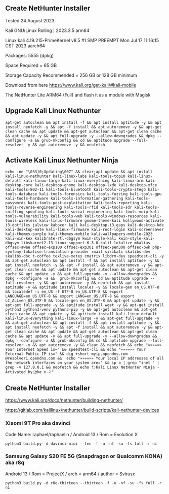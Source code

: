 ## Create NetHunter Installer

Tested 24 August 2023

Kali GNU/Linux Rolling | 2023.3.5 arm64

Linux kali 4.19.215-PrimeKernel v8.5 #1 SMP PREEMPT Mon Jul 17 11:16:15 CST 2023 aarch64

Packages: 5555 (dpkg)

Space Required = 65 GB

Storage Capacity Recommended = 256 GB or 128 GB minimum


Download from here https://www.kali.org/get-kali/#kali-mobile

The NetHunter Lite ARM64 (Full) and flash it as a module with Magisk


## Upgrade Kali Linux Nethunter

```
apt-get autoclean && apt install -f && apt install aptitude -y && apt install neofetch -y && apt -f install && apt autoremove -y && apt-get clean cache && apt update && apt-get autoclean && apt-get clean cache && apt update -y && apt full-upgrade -y --allow-downgrades && dpkg --configure -a && grub-mkconfig && cd && aptitude upgrade --full-resolver -y && apt autoremove -y && neofetch
```

## Activate Kali Linux Nethunter Ninja


```ShellSession
echo -ne "\033]0;Updating\007" && clear;apt update && apt install kali-linux-nethunter kali-linux-labs kali-tools-top10 kali-linux-default kali-linux-large kali-linux-everything kali-linux-arm kali-desktop-core kali-desktop-gnome kali-desktop-lxde kali-desktop-xfce kali-tools-802-11 kali-tools-bluetooth kali-tools-crypto-stego kali-tools-database kali-tools-forensics kali-tools-fuzzing kali-tools-gpu kali-tools-hardware kali-tools-information-gathering kali-tools-passwords kali-tools-post-exploitation kali-tools-reporting kali-tools-reverse-engineering kali-tools-rfid kali-tools-sdr kali-tools-sniffing-spoofing kali-tools-social-engineering kali-tools-voip kali-tools-vulnerability kali-tools-web kali-tools-windows-resources kali-tools-wireless kali-linux-firmware gnome-theme-kali hollywood-activate i3-dotfiles jalview kaboxer kali kali-desktop-i3-gaps kali-desktop-kde kali-desktop-mate kali-linux-firmware kali-root-login kali-screensaver kali-themes-purple kali-themes-mobile kali-wallpapers-mobile-2023 kali-win-kex kalibrate-rtl-dbgsym kwin-style-kali kwin-style-kali-dbgsym libskarnet2.13 linux-support-6.3.0-kali1 lokalize mkalias offsec-awae offsec-exp100 offsec-exp301 offsec-pen300 offsec-pwk php-symfony-lokalise-translation-provider rmail sirikali skalibs-dev skalibs-doc t-coffee texlive-xetex cmatrix libdrm-dev speedtest-cli -y && apt-get autoclean && apt install -f && apt install aptitude -y && apt install neofetch -y && apt -f install && apt autoremove -y && apt-get clean cache && apt update && apt-get autoclean && apt-get clean cache && apt update -y && apt full-upgrade -y --allow-downgrades && dpkg --configure -a &&  grub-mkconfig && cd && aptitude upgrade --full-resolver -y && apt autoremove -y && neofetch && apt install aptitude -y && aptitude install locales -y && locale-gen en_US.UTF-8 && localedef -i en_US -f UTF-8 en_US.UTF-8 && export LANGUAGE=en_US.UTF-8 && export LANG=en_US.UTF-8 && export LC_ALL=en_US.UTF-8 && locale-gen en_US.UTF-8 && apt-get update -y && apt-get full-upgrade -y && aptitude install wget -y && apt-get install python3 python3-venv python3-pip -y && apt-get autoclean && apt-get clean cache && apt update -y && aptitude install kali-linux-default kali-linux-everything kali-linux-large -y && apt-get full-upgrade -y && apt-get autoclean && apt install -f && apt install aptitude -y && apt install neofetch -y && apt -f install && apt autoremove -y && apt-get clean cache && apt update && apt-get autoclean && apt-get clean cache && apt update -y && apt full-upgrade -y --allow-downgrades && dpkg --configure -a && grub-mkconfig && cd && aptitude upgrade --full-resolver -y && apt autoremove -y && clear && neofetch && echo "»»»»»» Your Internet Speed is=" && speedtest-cli && echo "»»»»»» Your External Public IP is=" && dig +short myip.opendns.com @resolver1.opendns.com &&  echo "»»»»»» Your local IP addresses of all the network interfaces on your system are=" && ip a | grep "inet " | grep -v 127.0.0.1 && neofetch && echo "҉ Kali Linux NetHunter Ninja - Activated by ҉αkα x⠠⠵"
```


## Create NetHunter Installer

https://www.kali.org/docs/nethunter/building-nethunter/

https://gitlab.com/kalilinux/nethunter/build-scripts/kali-nethunter-devices

### Xiaomi 9T Pro aka davinci 
Code Name: raphael/raphaelin / Android 13 / Rom = Evolution X

```ShellSession
python3 build.py -d davinci-miui --ten -f -u -nf -su -fs full -r ni
```

### Samsung Galaxy S20 FE 5G (Snapdragon or Qualcomm KONA) aka r8q 
Android 13 / Rom = ProjectX / arch = arm64 / author = Svirusx

```ShellSession
python3 build.py -d r8q-thirteen --thirteen -f -u -nf -su -fs full -r ni
```
